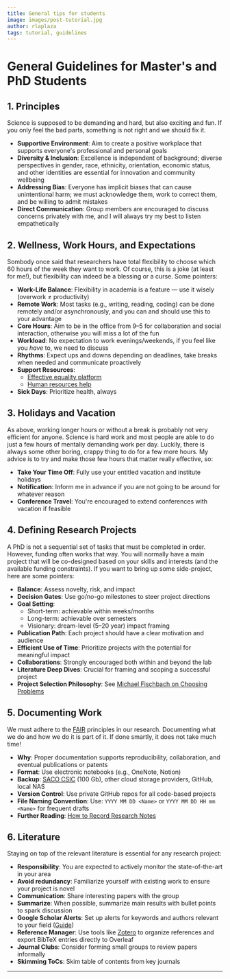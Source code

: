 ```yaml
---
title: General tips for students 
image: images/post-tutorial.jpg
author: rlaplaza
tags: tutorial, guidelines
---
```


# General Guidelines for Master's and PhD Students

## 1. Principles

Science is supposed to be demanding and hard, but also exciting and fun. If you only feel the bad parts, something is not right and we should fix it. 

- **Supportive Environment**: Aim to create a positive workplace that supports everyone's professional and personal goals
- **Diversity & Inclusion**: Excellence is independent of background; diverse perspectives in gender, race, ethnicity, orientation, economic status, and other identities are essential for innovation and community wellbeing
- **Addressing Bias**: Everyone has implicit biases that can cause unintentional harm; we must acknowledge them, work to correct them, and be willing to admit mistakes
- **Direct Communication**: Group members are encouraged to discuss concerns privately with me, and I will always try my best to listen empathetically

## 2. Wellness, Work Hours, and Expectations

Sombody once said that researchers have total flexibility to choose which 60 hours of the week they want to work. Of course, this is a joke (at least for me!), but flexibility can indeed be a blessing or a curse. Some pointers:

- **Work-Life Balance**: Flexibility in academia is a feature — use it wisely (overwork ≠ productivity)
- **Remote Work**: Most tasks (e.g., writing, reading, coding) can be done remotely and/or asynchronously, and you can and should use this to your advantage
- **Core Hours**: Aim to be in the office from 9–5 for collaboration and social interaction, otherwise you will miss a lot of the fun
- **Workload**: No expectation to work evenings/weekends, if you feel like you *have* to, we need to discuss
- **Rhythms**: Expect ups and downs depending on deadlines, take breaks when needed and communicate proactively
- **Support Resources**: 
  - [Effective equality platform](https://intranet.csic.es/igualdad)
  - [Human resources help](https://intranet.csic.es/procedimientos_prl)
- **Sick Days**: Prioritize health, always

## 3. Holidays and Vacation

As above, working longer hours or without a break is probably not very efficient for anyone. Science is hard work and most people are able to do just a few hours of mentally demanding work per day. Luckily, there is always some other boring, crappy thing to do for a few more hours. My advice is to try and make those few hours that matter really effective, so:

- **Take Your Time Off**: Fully use your entitled vacation and institute holidays
- **Notification**: Inform me in advance if you are not going to be around for whatever reason
- **Conference Travel**: You're encouraged to extend conferences with vacation if feasible

## 4. Defining Research Projects

A PhD is not a sequential set of tasks that must be completed in order. However, funding often works that way. You will normally have a main project that will be co-designed based on your skills and interests (and the available funding constraints). If you want to bring up some side-project, here are some pointers:

- **Balance**: Assess novelty, risk, and impact
- **Decision Gates**: Use go/no-go milestones to steer project directions
- **Goal Setting**:
  - Short-term: achievable within weeks/months
  - Long-term: achievable over semesters
  - Visionary: dream-level (5–20 year) impact framing
- **Publication Path**: Each project should have a clear motivation and audience
- **Efficient Use of Time**: Prioritize projects with the potential for meaningful impact
- **Collaborations**: Strongly encouraged both within and beyond the lab
- **Literature Deep Dives**: Crucial for framing and scoping a successful project
- **Project Selection Philosophy**: See [Michael Fischbach on Choosing Problems](https://www.cell.com/cell/fulltext/S0092-8674%2824%2900304-0)

## 5. Documenting Work

We must adhere to the [FAIR](https://www.go-fair.org/fair-principles/) principles in our research. Documenting what we do and how we do it is part of it. If done smartly, it does not take much time!

- **Why**: Proper documentation supports reproducibility, collaboration, and eventual publications or patents
- **Format**: Use electronic notebooks (e.g., OneNote, Notion)
- **Backup**: [SACO CSIC](https://saco.csic.es/login) (100 Gb), other cloud storage providers, GitHub, local NAS
- **Version Control**: Use private GitHub repos for all code-based projects
- **File Naming Convention**: Use: `YYYY MM DD <Name>` or `YYYY MM DD HH mm <Name>` for frequent drafts
- **Further Reading**: [How to Record Research Notes](https://www.ncbi.nlm.nih.gov/pmc/articles/PMC4565690/)

## 6. Literature

Staying on top of the relevant literature is essential for any research project:

- **Responsibility**: You are expected to actively monitor the state-of-the-art in your area
- **Avoid redundancy**: Familiarize yourself with existing work to ensure your project is novel
- **Communication**: Share interesting papers with the group
- **Summarize**: When possible, summarize main results with bullet points to spark discussion
- **Google Scholar Alerts**: Set up alerts for keywords and authors relevant to your field ([Guide](https://libguides.mit.edu/c.php?g=175947&p=1158942))
- **Reference Manager**: Use tools like [Zotero](https://www.zotero.org/) to organize references and export BibTeX entries directly to Overleaf
- **Journal Clubs**: Consider forming small groups to review papers informally
- **Skimming ToCs**: Skim table of contents from key journals

---
